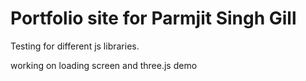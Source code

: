 # Portfolio site for Parmjit Singh Gill

Testing for different js libraries.

working on loading screen and three.js demo
